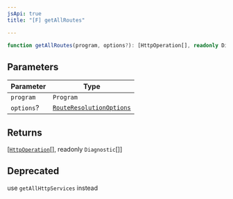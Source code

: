 ```yaml
---
jsApi: true
title: "[F] getAllRoutes"

---
```

```ts
function getAllRoutes(program, options?): [HttpOperation[], readonly Diagnostic[]]
```

## Parameters

| Parameter | Type |
| ------ | ------ |
| `program` | `Program` |
| `options`? | [`RouteResolutionOptions`](../interfaces/RouteResolutionOptions.md) |

## Returns

[[`HttpOperation`](../interfaces/HttpOperation.md)[], readonly `Diagnostic`[]]

## Deprecated

use `getAllHttpServices` instead
